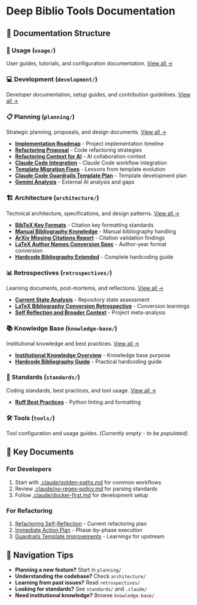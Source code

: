 # Deep Biblio Tools Documentation

## 📁 Documentation Structure

### 📖 Usage (`usage/`)
User guides, tutorials, and configuration documentation. [View all →](usage/)

### 💻 Development (`development/`)
Developer documentation, setup guides, and contribution guidelines. [View all →](development/)

### 📋 Planning (`planning/`)
Strategic planning, proposals, and design documents. [View all →](planning/)

- **[Implementation Roadmap](planning/implementation-roadmap.md)** - Project implementation timeline
- **[Refactoring Proposal](planning/refactoring-proposal.md)** - Code refactoring strategies
- **[Refactoring Context for AI](planning/refactoring-context-for-ai.md)** - AI collaboration context
- **[Claude Code Integration](planning/claude-code-integration.md)** - Claude Code workflow integration
- **[Template Migration Fixes](planning/template-migration-fixes.md)** - Lessons from template evolution
- **[Claude Code Guardrails Template Plan](planning/claude-code-guardrails-template-plan.md)** - Template development plan
- **[Gemini Analysis](planning/gemini-analysis/)** - External AI analysis and gaps

### 🏗️ Architecture (`architecture/`)
Technical architecture, specifications, and design patterns. [View all →](architecture/)

- **[BibTeX Key Formats](architecture/bibtex-key-formats.md)** - Citation key formatting standards
- **[Manual Bibliography Knowledge](architecture/manual-bibliography-knowledge.md)** - Manual bibliography handling
- **[ArXiv Missing Citations Report](architecture/arxiv-missing-citations-report.md)** - Citation validation findings
- **[LaTeX Author Names Conversion Spec](architecture/latex-authornames-conversion-spec.md)** - Author-year format conversion
- **[Hardcode Bibliography Extended](architecture/hardcode-biblio-extended.md)** - Complete hardcoding guide

### 📊 Retrospectives (`retrospectives/`)
Learning documents, post-mortems, and reflections. [View all →](retrospectives/)

- **[Current State Analysis](retrospectives/current-state-analysis.md)** - Repository state assessment
- **[LaTeX Bibliography Conversion Retrospective](retrospectives/latex-bibliography-conversion-retrospective.md)** - Conversion learnings
- **[Self Reflection and Broader Context](retrospectives/self-reflection-and-broader-context.md)** - Project meta-analysis

### 📚 Knowledge Base (`knowledge-base/`)
Institutional knowledge and best practices. [View all →](knowledge-base/)

- **[Institutional Knowledge Overview](knowledge-base/readme-institutional-knowledge.md)** - Knowledge base purpose
- **[Hardcode Bibliography Guide](knowledge-base/hardcode-biblio.md)** - Practical hardcoding guide

### 🔧 Standards (`standards/`)
Coding standards, best practices, and tool usage. [View all →](standards/)

- **[Ruff Best Practices](standards/ruff-best-practices.md)** - Python linting and formatting

### 🛠️ Tools (`tools/`)
Tool configuration and usage guides.
*(Currently empty - to be populated)*

## 📝 Key Documents

### For Developers
1. Start with [.claude/golden-paths.md](../.claude/golden-paths.md) for common workflows
2. Review [.claude/no-regex-policy.md](../.claude/no-regex-policy.md) for parsing standards
3. Follow [.claude/docker-first.md](../.claude/docker-first.md) for development setup

### For Refactoring
1. [Refactoring Self-Reflection](refactoring-self-reflection.md) - Current refactoring plan
2. [Immediate Action Plan](immediate-action-plan.md) - Phase-by-phase execution
3. [Guardrails Template Improvements](guardrails-template-improvements.md) - Learnings for upstream

## 🎯 Navigation Tips

- **Planning a new feature?** Start in `planning/`
- **Understanding the codebase?** Check `architecture/`
- **Learning from past issues?** Read `retrospectives/`
- **Looking for standards?** See `standards/` and `.claude/`
- **Need institutional knowledge?** Browse `knowledge-base/`
